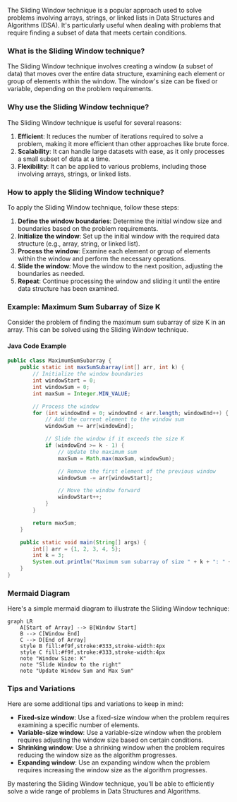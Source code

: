 The Sliding Window technique is a popular approach used to solve problems involving arrays, strings, or linked lists in Data Structures and Algorithms (DSA). It's particularly useful when dealing with problems that require finding a subset of data that meets certain conditions.

### What is the Sliding Window technique?
The Sliding Window technique involves creating a window (a subset of data) that moves over the entire data structure, examining each element or group of elements within the window. The window's size can be fixed or variable, depending on the problem requirements.

### Why use the Sliding Window technique?
The Sliding Window technique is useful for several reasons:

1.  **Efficient**: It reduces the number of iterations required to solve a problem, making it more efficient than other approaches like brute force.
2.  **Scalability**: It can handle large datasets with ease, as it only processes a small subset of data at a time.
3.  **Flexibility**: It can be applied to various problems, including those involving arrays, strings, or linked lists.

### How to apply the Sliding Window technique?
To apply the Sliding Window technique, follow these steps:

1.  **Define the window boundaries**: Determine the initial window size and boundaries based on the problem requirements.
2.  **Initialize the window**: Set up the initial window with the required data structure (e.g., array, string, or linked list).
3.  **Process the window**: Examine each element or group of elements within the window and perform the necessary operations.
4.  **Slide the window**: Move the window to the next position, adjusting the boundaries as needed.
5.  **Repeat**: Continue processing the window and sliding it until the entire data structure has been examined.

### Example: Maximum Sum Subarray of Size K
Consider the problem of finding the maximum sum subarray of size K in an array. This can be solved using the Sliding Window technique.

#### Java Code Example
```java
public class MaximumSumSubarray {
    public static int maxSumSubarray(int[] arr, int k) {
        // Initialize the window boundaries
        int windowStart = 0;
        int windowSum = 0;
        int maxSum = Integer.MIN_VALUE;

        // Process the window
        for (int windowEnd = 0; windowEnd < arr.length; windowEnd++) {
            // Add the current element to the window sum
            windowSum += arr[windowEnd];

            // Slide the window if it exceeds the size K
            if (windowEnd >= k - 1) {
                // Update the maximum sum
                maxSum = Math.max(maxSum, windowSum);

                // Remove the first element of the previous window
                windowSum -= arr[windowStart];

                // Move the window forward
                windowStart++;
            }
        }

        return maxSum;
    }

    public static void main(String[] args) {
        int[] arr = {1, 2, 3, 4, 5};
        int k = 3;
        System.out.println("Maximum sum subarray of size " + k + ": " + maxSumSubarray(arr, k));
    }
}
```

### Mermaid Diagram
Here's a simple mermaid diagram to illustrate the Sliding Window technique:
```mermaid
graph LR
    A[Start of Array] --> B[Window Start]
    B --> C[Window End]
    C --> D[End of Array]
    style B fill:#f9f,stroke:#333,stroke-width:4px
    style C fill:#f9f,stroke:#333,stroke-width:4px
    note "Window Size: K"
    note "Slide Window to the right"
    note "Update Window Sum and Max Sum"
```

### Tips and Variations
Here are some additional tips and variations to keep in mind:

*   **Fixed-size window**: Use a fixed-size window when the problem requires examining a specific number of elements.
*   **Variable-size window**: Use a variable-size window when the problem requires adjusting the window size based on certain conditions.
*   **Shrinking window**: Use a shrinking window when the problem requires reducing the window size as the algorithm progresses.
*   **Expanding window**: Use an expanding window when the problem requires increasing the window size as the algorithm progresses.

By mastering the Sliding Window technique, you'll be able to efficiently solve a wide range of problems in Data Structures and Algorithms.